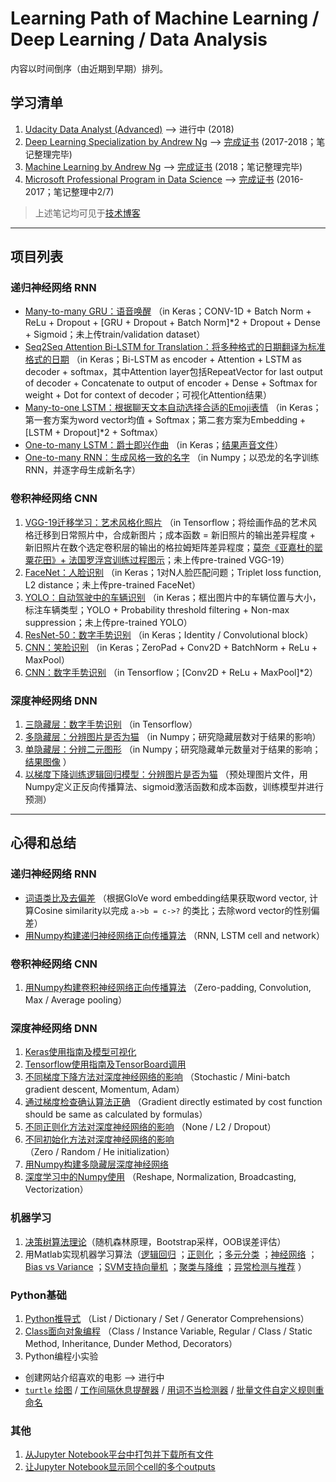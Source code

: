 # Learning Path of Machine Learning / Deep Learning / Data Analysis
内容以时间倒序（由近期到早期）排列。

## 学习清单

1. [Udacity Data Analyst (Advanced)](https://cn.udacity.com/course/data-analyst-nanodegree--nd002-cn-advanced) --> 进行中 (2018)
2. [Deep Learning Specialization by Andrew Ng](https://www.coursera.org/specializations/deep-learning) --> [完成证书](https://www.coursera.org/account/accomplishments/specialization/certificate/MAJJ6QCYCYTX)  (2017-2018；笔记整理完毕)
3. [Machine Learning by Andrew Ng](https://www.coursera.org/learn/machine-learning/) --> [完成证书](https://www.coursera.org/account/accomplishments/certificate/A4DF5DYNZENU) (2018；笔记整理完毕)
4. [Microsoft Professional Program in Data Science](https://www.edx.org/microsoft-professional-program-data-science) --> [完成证书](https://academy.microsoft.com/en-us/certificates/7539ddd1-5a3a-4bfe-9c0b-a2ed2bb42b8f/) (2016-2017；笔记整理中2/7)

> 上述笔记均可见于[技术博客](https://yestinyang.github.io/) 

------

## 项目列表

### 递归神经网络 RNN

- [Many-to-many GRU：语音唤醒](https://github.com/YestinYang/Learning-Path/blob/master/Projects/Trigger%20word%20detection/Trigger%20word%20detection%20-%20v1.ipynb) （in Keras；CONV-1D + Batch Norm + ReLu + Dropout + [GRU + Dropout + Batch Norm]*2 + Dropout + Dense + Sigmoid；未上传train/validation dataset）
- [Seq2Seq Attention Bi-LSTM for Translation：将多种格式的日期翻译为标准格式的日期](https://github.com/YestinYang/Learning-Path/blob/master/Projects/Machine%20Translation/Neural%20machine%20translation%20with%20attention%20-%20v3.ipynb) （in Keras；Bi-LSTM as encoder + Attention + LSTM as decoder + softmax，其中Attention layer包括RepeatVector for last output of decoder + Concatenate to output of encoder + Dense + Softmax for weight + Dot for context of decoder；可视化Attention结果）
- [Many-to-one LSTM：根据聊天文本自动选择合适的Emoji表情](https://github.com/YestinYang/Learning-Path/blob/master/Projects/Emojify/Emojify%20-%20v2.ipynb) （in Keras；第一套方案为word vector均值 + Softmax；第二套方案为Embedding + [LSTM + Dropout]*2 + Softmax）
- [One-to-many LSTM：爵士即兴作曲](https://github.com/YestinYang/Studying-Machine-Deep-Learning/blob/master/Projects/Jazz%20improvisation%20with%20LSTM/Improvise%20a%20Jazz%20Solo%20with%20an%20LSTM%20Network%20-%20v3.ipynb) （in Keras；[结果声音文件](https://raw.githubusercontent.com/YestinYang/Studying-Machine-Deep-Learning/master/Projects/Jazz%20improvisation%20with%20LSTM/data/30s_trained_model.mp3)）
- [One-to-many RNN：生成风格一致的名字](https://github.com/YestinYang/Studying-Machine-Deep-Learning/blob/master/Projects/Dinosaur%20Island%20--%20Character-level%20language%20model/Dinosaurus%20Island%20--%20Character%20level%20language%20model%20final%20-%20v3.ipynb) （in Numpy；以恐龙的名字训练RNN，并逐字母生成新名字）

### 卷积神经网络 CNN

1. [VGG-19迁移学习：艺术风格化照片](https://github.com/YestinYang/Studying-Machine-Deep-Learning/blob/master/Projects/Neural%20Style%20Transfer/Art%20Generation%20with%20Neural%20Style%20Transfer%20-%20v2.ipynb) （in Tensorflow；将绘画作品的艺术风格迁移到日常照片中，合成新图片；成本函数 = 新旧照片的输出差异程度 + 新旧照片在数个选定卷积层的输出的格拉姆矩阵差异程度；[莫奈《亚嘉杜的罂粟花田》+ 法国罗浮宫训练过程图示](https://raw.githubusercontent.com/YestinYang/Studying-Machine-Deep-Learning/master/img/Art_Transfer_Procedure.png)；未上传pre-trained VGG-19）
2. [FaceNet：人脸识别](https://github.com/YestinYang/Studying-Machine-Deep-Learning/blob/master/Projects/Face%20Recognition/Face%20Recognition%20for%20the%20Happy%20House%20-%20v3.ipynb) （in Keras；1对N人脸匹配问题；Triplet loss function, L2 distance；未上传pre-trained FaceNet）
3. [YOLO：自动驾驶中的车辆识别](https://github.com/YestinYang/Studying-Machine-Deep-Learning/blob/master/Projects/Car%20detection%20for%20Autonomous%20Driving/Autonomous%20driving%20application%20-%20Car%20detection%20-%20v3.ipynb) （in Keras；框出图片中的车辆位置与大小，标注车辆类型；YOLO + Probability threshold filtering + Non-max suppression；未上传pre-trained YOLO）
4. [ResNet-50：数字手势识别](https://github.com/YestinYang/Studying-Machine-Deep-Learning/blob/master/Projects/ResNets/Residual%20Networks%20-%20v2.ipynb) （in Keras；Identity / Convolutional block）
2. [CNN：笑脸识别](https://github.com/YestinYang/Studying-Machine-Deep-Learning/blob/master/Projects/Keras%20for%20Happy%20Face/Keras%20-%20Tutorial%20-%20Happy%20House%20v2.ipynb) （in Keras；ZeroPad + Conv2D + BatchNorm + ReLu + MaxPool）
3. [CNN：数字手势识别](https://github.com/YestinYang/Studying-Machine-Deep-Learning/blob/master/Projects/CNN%20for%20Signs/Convolution%20model%20-%20Application%20-%20v1.ipynb) （in Tensorflow；[Conv2D + ReLu + MaxPool]*2）

### 深度神经网络 DNN

1. [三隐藏层：数字手势识别](https://github.com/YestinYang/Studying-Machine-Deep-Learning/blob/master/Projects/Tensorflow%20for%20Signs/Tensorflow%20Tutorial.ipynb) （in Tensorflow）
2. [多隐藏层：分辨图片是否为猫](https://github.com/YestinYang/Studying-Machine-Deep-Learning/blob/master/Projects/Deep%20Neural%20Network%20Application_%20Image%20Classification/Deep%20Neural%20Network%20-%20Application%20v3.ipynb) （in Numpy；研究隐藏层数对于结果的影响）
3. [单隐藏层：分辨二元图形](https://github.com/YestinYang/Studying-Machine-Deep-Learning/blob/master/Projects/Planar%20data%20classification%20with%20one%20hidden%20layer/Planar%20data%20classification%20with%20one%20hidden%20layer%20v4.ipynb) （in Numpy；研究隐藏单元数量对于结果的影响；[结果图像](https://raw.githubusercontent.com/YestinYang/Studying-Machine-Deep-Learning/master/img/single_layer_NN.png) ）
4. [以梯度下降训练逻辑回归模型：分辨图片是否为猫](https://github.com/YestinYang/Studying-Machine-Deep-Learning/blob/master/Projects/Logistic%20Regression%20as%20a%20Neural%20Network/Logistic%20Regression%20with%20a%20Neural%20Network%20mindset%20v4.ipynb) （预处理图片文件，用Numpy定义正反向传播算法、sigmoid激活函数和成本函数，训练模型并进行预测）


------

## 心得和总结

### 递归神经网络 RNN

- [词语类比及去偏差](https://github.com/YestinYang/Learning-Path/blob/master/Deep%20Learning/Word%20Vector%20Representation/Operations%20on%20word%20vectors%20-%20v2.ipynb) （根据GloVe word embedding结果获取word vector, 计算Cosine similarity以完成 `a->b = c->?` 的类比；去除word vector的性别偏差）
- [用Numpy构建递归神经网络正向传播算法](https://github.com/YestinYang/Studying-Machine-Deep-Learning/blob/master/Deep%20Learning/Building%20a%20Recurrent%20Neural%20Network%20-%20Step%20by%20Step/Building%20a%20Recurrent%20Neural%20Network%20-%20Step%20by%20Step%20-%20v2.ipynb) （RNN, LSTM cell and network）

### 卷积神经网络 CNN

1. [用Numpy构建卷积神经网络正向传播算法](https://github.com/YestinYang/Studying-Machine-Deep-Learning/blob/master/Projects/CNN%20for%20Signs/Convolution%20model%20-%20Step%20by%20Step%20-%20v2.ipynb) （Zero-padding, Convolution, Max / Average pooling）

### 深度神经网络 DNN

1. [Keras使用指南及模型可视化](https://github.com/YestinYang/Studying-Machine-Deep-Learning/blob/master/Deep%20Learning/Tensorflow_X_Keras_Building%20Blocks.ipynb) 
2. [Tensorflow使用指南及TensorBoard调用](https://github.com/YestinYang/Studying-Machine-Deep-Learning/blob/master/Deep%20Learning/Tensorflow_Building_Blocks.ipynb) 
3. [不同梯度下降方法对深度神经网络的影响]() （Stochastic / Mini-batch gradient descent, Momentum, Adam）
4. [通过梯度检查确认算法正确](https://github.com/YestinYang/Studying-Machine-Deep-Learning/blob/master/Deep%20Learning/Gradient%20Checking/Gradient%20Checking%20v1.ipynb) （Gradient directly estimated by cost function should be same as calculated by formulas）
5. [不同正则化方法对深度神经网络的影响](https://github.com/YestinYang/Studying-Machine-Deep-Learning/blob/master/Deep%20Learning/Regularization/Regularization.ipynb) （None / L2 / Dropout）
6. [不同初始化方法对深度神经网络的影响](https://github.com/YestinYang/Studying-Machine-Deep-Learning/blob/master/Deep%20Learning/Initialization/Initialization.ipynb) （Zero / Random / He initialization）
7. [用Numpy构建多隐藏层深度神经网络](https://github.com/YestinYang/Studying-Machine-Deep-Learning/blob/master/Deep%20Learning/Building%20your%20Deep%20Neural%20Network%20-%20Step%20by%20Step/Building%20your%20Deep%20Neural%20Network%20-%20Step%20by%20Step%20v5.ipynb) 
8. [深度学习中的Numpy使用](https://github.com/YestinYang/Studying-Machine-Deep-Learning/blob/master/Deep%20Learning/Python_Basics_with_Numpy/Python%20Basics%20With%20Numpy%20v3.ipynb) （Reshape, Normalization, Broadcasting, Vectorization）

### 机器学习

1. [决策树算法理论](https://github.com/YestinYang/Studying-Machine-Deep-Learning/blob/master/Machine%20Learning/Tree_Based_Algorithm_Related_Topics.ipynb)（随机森林原理，Bootstrap采样，OOB误差评估）
2. 用Matlab实现机器学习算法（[逻辑回归](https://github.com/YestinYang/Learning-Path/tree/master/Machine%20Learning/matlab1-Logistic%20Regression) ；[正则化](https://github.com/YestinYang/Learning-Path/tree/master/Machine%20Learning/matlab2-Regularization) ；[多元分类](https://github.com/YestinYang/Learning-Path/tree/master/Machine%20Learning/matlab3-Multi-Class%20Classification) ；[神经网络](https://github.com/YestinYang/Learning-Path/tree/master/Machine%20Learning/matlab4-Neural%20Network) ；[Bias vs Variance](https://github.com/YestinYang/Learning-Path/tree/master/Machine%20Learning/matlab5-Bias%20and%20Variance) ；[SVM支持向量机](https://github.com/YestinYang/Learning-Path/tree/master/Machine%20Learning/matlab6-SVM) ；[聚类与降维](https://github.com/YestinYang/Learning-Path/tree/master/Machine%20Learning/matlab7-Unsupervised) ；[异常检测与推荐](https://github.com/YestinYang/Learning-Path/tree/master/Machine%20Learning/matlab8-Anomaly%20and%20Recommendation) ）

### Python基础

1. [Python推导式](https://github.com/YestinYang/Studying-Machine-Deep-Learning/blob/master/Basic%20Python/Python_Comprehensions.ipynb) （List / Dictionary / Set / Generator Comprehensions）
2. [Class面向对象编程](https://github.com/YestinYang/Studying-Machine-Deep-Learning/blob/master/Basic%20Python/Class_OOP.ipynb) （Class / Instance Variable, Regular / Class / Static Method, Inheritance, Dunder Method, Decorators）
2. Python编程小实验
  - 创建网站介绍喜欢的电影 --> 进行中
  - [`turtle` 绘图](https://github.com/YestinYang/Studying-Machine-Deep-Learning/blob/master/Basic%20Python/drawing_turtle.py) / [工作间隔休息提醒器](https://github.com/YestinYang/Studying-Machine-Deep-Learning/blob/master/Basic%20Python/take_break.py) / [用词不当检测器](https://github.com/YestinYang/Studying-Machine-Deep-Learning/blob/master/Basic%20Python/word_checker.py) / [批量文件自定义规则重命名](https://github.com/YestinYang/Studying-Machine-Deep-Learning/blob/master/Basic%20Python/rename.py)


### 其他

1. [从Jupyter Notebook平台中打包并下载所有文件](https://github.com/YestinYang/Studying-Machine-Deep-Learning/blob/master/Download_Files_Jupyter_Hub.ipynb) 
2. [让Jupyter Notebook显示同个cell的多个outputs](https://github.com/YestinYang/Studying-Machine-Deep-Learning/blob/master/Anaconda%20Related/ipython_config.py) 

